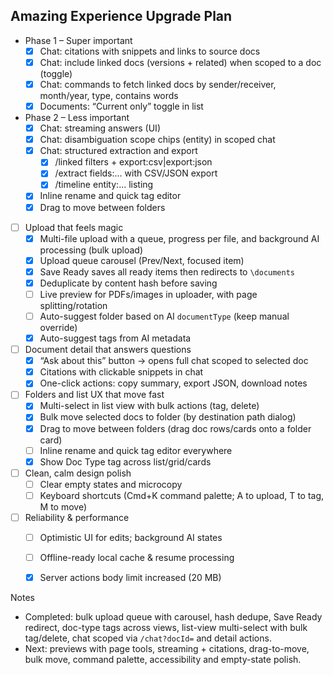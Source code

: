 ## Amazing Experience Upgrade Plan

- Phase 1 – Super important
  - [x] Chat: citations with snippets and links to source docs
  - [x] Chat: include linked docs (versions + related) when scoped to a doc (toggle)
  - [x] Chat: commands to fetch linked docs by sender/receiver, month/year, type, contains words
  - [x] Documents: “Current only” toggle in list

- Phase 2 – Less important
  - [x] Chat: streaming answers (UI)
  - [x] Chat: disambiguation scope chips (entity) in scoped chat
  - [x] Chat: structured extraction and export
    - [x] /linked filters + export:csv|export:json
    - [x] /extract fields:... with CSV/JSON export
    - [x] /timeline entity:... listing
  - [x] Inline rename and quick tag editor
  - [x] Drag to move between folders

- [ ] Upload that feels magic
  - [x] Multi-file upload with a queue, progress per file, and background AI processing (bulk upload)
  - [x] Upload queue carousel (Prev/Next, focused item)
  - [x] Save Ready saves all ready items then redirects to `\documents`
  - [x] Deduplicate by content hash before saving
  - [ ] Live preview for PDFs/images in uploader, with page splitting/rotation
  - [ ] Auto-suggest folder based on AI `documentType` (keep manual override)
  - [x] Auto-suggest tags from AI metadata

- [ ] Document detail that answers questions
  - [x] “Ask about this” button → opens full chat scoped to selected doc
  - [x] Citations with clickable snippets in chat
  - [x] One-click actions: copy summary, export JSON, download notes

- [ ] Folders and list UX that move fast
  - [x] Multi-select in list view with bulk actions (tag, delete)
  - [x] Bulk move selected docs to folder (by destination path dialog)
  - [x] Drag to move between folders (drag doc rows/cards onto a folder card)
  - [ ] Inline rename and quick tag editor everywhere
  - [x] Show Doc Type tag across list/grid/cards

- [ ] Clean, calm design polish
  - [ ] Clear empty states and microcopy
  - [ ] Keyboard shortcuts (Cmd+K command palette; A to upload, T to tag, M to move)

- [ ] Reliability & performance
  - [ ] Optimistic UI for edits; background AI states
  - [ ] Offline-ready local cache & resume processing
  - [x] Server actions body limit increased (20 MB)


Notes
- Completed: bulk upload queue with carousel, hash dedupe, Save Ready redirect, doc-type tags across views, list-view multi-select with bulk tag/delete, chat scoped via `/chat?docId=` and detail actions.
- Next: previews with page tools, streaming + citations, drag-to-move, bulk move, command palette, accessibility and empty-state polish.


